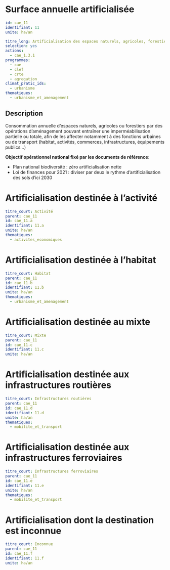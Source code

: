 # Surface annuelle artificialisée 
```yaml
id: cae_11
identifiant: 11
unite: ha/an

titre_long: Artificialisation des espaces naturels, agricoles, forestiers
selection: yes
actions:
  - cae_1.3.1
programmes:
  - cae
  - clef
  - crte
  - agregation
climat_pratic_ids:
  - urbanisme
thematiques:
  - urbanisme_et_amenagement
```
## Description
Consommation annuelle d’espaces naturels, agricoles ou forestiers par des opérations d’aménagement pouvant entraîner une imperméabilisation partielle ou totale, afin de les affecter notamment à des fonctions urbaines ou de transport (habitat, activités, commerces, infrastructures, équipements publics…)

**Objectif opérationnel national fixé par les documents de référence:**
- Plan national biodiversité : zéro artificialisation nette
- Loi de finances pour 2021 : diviser par deux le rythme d’artificialisation des sols d’ici 2030

# Artificialisation destinée à l’activité
```yaml
titre_court: Activité
parent: cae_11
id: cae_11.a
identifiant: 11.a
unite: ha/an
thematiques:
  - activites_economiques
```

# Artificialisation destinée à l’habitat
```yaml
titre_court: Habitat
parent: cae_11
id: cae_11.b
identifiant: 11.b
unite: ha/an
thematiques:
  - urbanisme_et_amenagement
```

# Artificialisation destinée au mixte
```yaml
titre_court: Mixte
parent: cae_11
id: cae_11.c
identifiant: 11.c
unite: ha/an
```

# Artificialisation destinée aux infrastructures routières
```yaml
titre_court: Infrastructures routières
parent: cae_11
id: cae_11.d
identifiant: 11.d
unite: ha/an
thematiques:
  - mobilite_et_transport

```

# Artificialisation destinée aux infrastructures ferroviaires
```yaml
titre_court: Infrastructures ferroviaires
parent: cae_11
id: cae_11.e
identifiant: 11.e
unite: ha/an
thematiques:
  - mobilite_et_transport
```

# Artificialisation dont la destination est inconnue
```yaml
titre_court: Inconnue
parent: cae_11
id: cae_11.f
identifiant: 11.f
unite: ha/an
```

